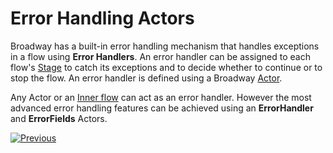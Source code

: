 # Error Handling Actors

Broadway has a built-in error handling mechanism that handles exceptions in a flow using **Error Handlers**. An error handler can be assigned to each flow's [Stage](19_broadway_flow_stages.md)  to catch its exceptions and to decide whether to continue or to stop the flow. An error handler is defined using a Broadway [Actor](03_broadway_actor.md). 

Any Actor or an [Inner flow](22_broadway_flow_inner_flows.md) can act as an error handler. However the most advanced error handling features can be achieved using an  **ErrorHandler** and **ErrorFields** Actors.









[![Previous](/articles/images/Previous.png)](05_db_actors.md)